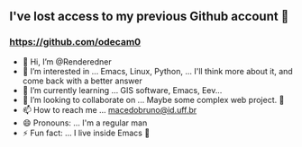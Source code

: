 ## I've lost access to my previous Github account 🤡
### https://github.com/odecam0

- 👋 Hi, I’m @Renderedner
- 👀 I’m interested in             ... Emacs, Linux, Python, ...
                                       I'll think more about it, and come back with a better answer
- 🌱 I’m currently learning        ... GIS software, Emacs, Eev...     
- 💞️ I’m looking to collaborate on ... Maybe some complex web project. 🤔
- 📫 How to reach me               ... macedobruno@id.uff.br      
- 😄 Pronouns:                     ... I'm a regular man
- ⚡ Fun fact:                     ... I live inside Emacs 👀

<!---
Renderedner/Renderedner is a ✨ special ✨ repository because its `README.md` (this file) appears on your GitHub profile.
You can click the Preview link to take a look at your changes.
--->
